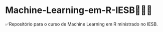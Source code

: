 # Machine-Learning-em-R-IESB👩🏼‍💻
✅Repositório para o curso de Machine Learning em R ministrado no IESB.
